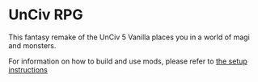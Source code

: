 # UnCiv RPG 

This fantasy remake of the UnCiv 5 Vanilla places you in a world of magi and monsters. 

For information on how to build and use mods, please refer to [the setup instructions](https://yairm210.github.io/Unciv/Modders/Making-a-new-Civilization/)
